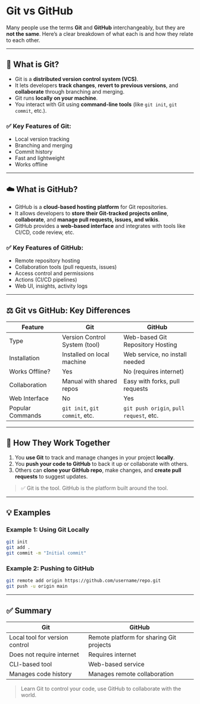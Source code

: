 # Git vs GitHub

Many people use the terms **Git** and **GitHub** interchangeably, but they are **not the same**. Here’s a clear breakdown of what each is and how they relate to each other.

---

## 🔧 What is Git?

- Git is a **distributed version control system (VCS)**.
- It lets developers **track changes**, **revert to previous versions**, and **collaborate** through branching and merging.
- Git runs **locally on your machine**.
- You interact with Git using **command-line tools** (like `git init`, `git commit`, etc.).

### ✅ Key Features of Git:

- Local version tracking
- Branching and merging
- Commit history
- Fast and lightweight
- Works offline

---

## ☁️ What is GitHub?

- GitHub is a **cloud-based hosting platform** for Git repositories.
- It allows developers to **store their Git-tracked projects online**, **collaborate**, and **manage pull requests, issues, and wikis**.
- GitHub provides a **web-based interface** and integrates with tools like CI/CD, code review, etc.

### ✅ Key Features of GitHub:

- Remote repository hosting
- Collaboration tools (pull requests, issues)
- Access control and permissions
- Actions (CI/CD pipelines)
- Web UI, insights, activity logs

---

## ⚖️ Git vs GitHub: Key Differences

| Feature              | Git                             | GitHub                                 |
|----------------------|--------------------------------|---------------------------------------|
| Type                 | Version Control System (tool)  | Web-based Git Repository Hosting      |
| Installation         | Installed on local machine     | Web service, no install needed        |
| Works Offline?       | Yes                            | No (requires internet)                 |
| Collaboration        | Manual with shared repos       | Easy with forks, pull requests         |
| Web Interface        | No                             | Yes                                   |
| Popular Commands     | `git init`, `git commit`, etc.| `git push origin`, `pull request`, etc.|

---

## 🔄 How They Work Together

1. You **use Git** to track and manage changes in your project **locally**.
2. You **push your code to GitHub** to back it up or collaborate with others.
3. Others can **clone your GitHub repo**, make changes, and **create pull requests** to suggest updates.

> ✅ Git is the tool. GitHub is the platform built around the tool.

---

## 💡 Examples

### Example 1: Using Git Locally

```bash
git init
git add .
git commit -m "Initial commit"
```

### Example 2: Pushing to GitHub

```bash
git remote add origin https://github.com/username/repo.git
git push -u origin main
```

---

## ✅ Summary

| Git                      | GitHub                                |
|--------------------------|----------------------------------------|
| Local tool for version control | Remote platform for sharing Git projects |
| Does not require internet | Requires internet                    |
| CLI-based tool           | Web-based service                    |
| Manages code history     | Manages remote collaboration         |

> Learn Git to control your code, use GitHub to collaborate with the world.

